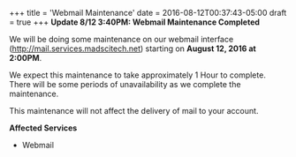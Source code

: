 +++
title = 'Webmail Maintenance'
date = 2016-08-12T00:37:43-05:00
draft = true
+++
**Update 8/12 3:40PM: Webmail Maintenance Completed**

We will be doing some maintenance on our webmail interface (http://mail.services.madscitech.net) starting on **August 12, 2016 at 2:00PM**.

We expect this maintenance to take approximately 1 Hour to complete. There will be some periods of unavailability as we complete the maintenance.

This maintenance will not affect the delivery of mail to your account.

**Affected Services**

 * Webmail